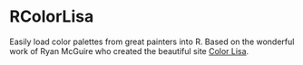 # RColorLisa
Easily load color palettes from great painters into R. Based on the wonderful work of Ryan McGuire who created the beautiful site [Color Lisa](http://colorlisa.com).
